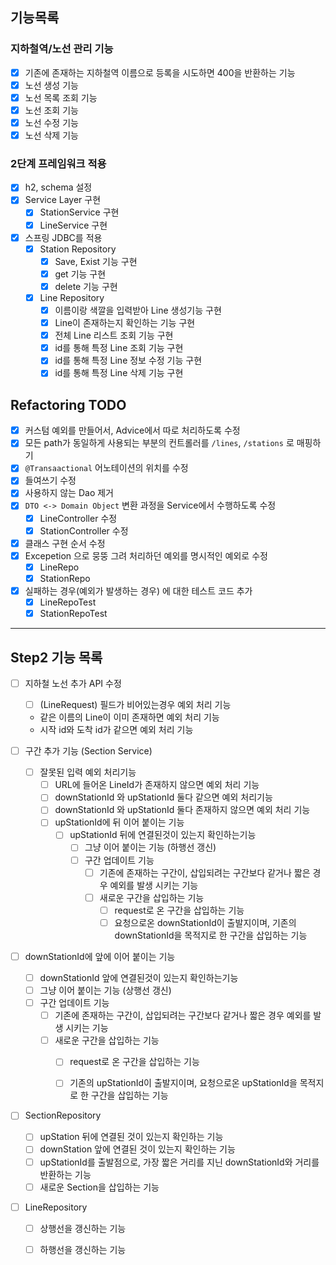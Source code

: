 ## 기능목록

### 지하철역/노선 관리 기능

- [x] 기존에 존재하는 지하철역 이름으로 등록을 시도하면 400을 반환하는 기능
- [x] 노선 생성 기능
- [x] 노선 목록 조회 기능
- [x] 노선 조회 기능
- [x] 노선 수정 기능
- [x] 노선 삭제 기능

### 2단계 프레임워크 적용

- [x] h2, schema 설정
- [x] Service Layer 구현
    - [x] StationService 구현
    - [x] LineService 구현

- [x] 스프링 JDBC를 적용
    - [x] Station Repository
        - [x] Save, Exist 기능 구현
        - [x] get 기능 구현
        - [x] delete 기능 구현
    - [x] Line Repository
        - [x] 이름이랑 색깔을 입력받아 Line 생성기능 구현
        - [x] Line이 존재하는지 확인하는 기능 구현
        - [x] 전체 Line 리스트 조회 기능 구현
        - [x] id를 통해 특정 Line 조회 기능 구현
        - [x] id를 통해 특정 Line 정보 수정 기능 구현
        - [x] id를 통해 특정 Line 삭제 기능 구현

## Refactoring TODO

- [x] 커스텀 예외를 만들어서, Advice에서 따로 처리하도록 수정
- [x] 모든 path가 동일하게 사용되는 부분의 컨트롤러를 `/lines`, `/stations` 로 매핑하기
- [x] `@Transaactional` 어노테이션의 위치를 수정
- [x] 들여쓰기 수정
- [x] 사용하지 않는 Dao 제거
- [x] `DTO <-> Domain Object` 변환 과정을 Service에서 수행하도록 수정
    - [x] LineController 수정
    - [x] StationController 수정
- [x] 클래스 구현 순서 수정
- [x] Excepetion 으로 뭉뚱 그려 처리하던 예외를 명시적인 예외로 수정
    - [x] LineRepo
    - [x] StationRepo
- [x] 실패하는 경우(예외가 발생하는 경우) 에 대한 테스트 코드 추가
    - [x] LineRepoTest
    - [x] StationRepoTest

---

## Step2 기능 목록

- [ ] 지하철 노선 추가 API 수정 
    - [ ] (LineRequest) 필드가 비어있는경우 예외 처리 기능
    - 같은 이름의 Line이 이미 존재하면 예외 처리 기능
    - 시작 id와 도착 id가 같으면 예외 처리 기능
    
- [ ] 구간 추가 기능 (Section Service) 
    - [ ] 잘못된 입력 예외 처리기능
        - [ ] URL에 들어온 LineId가 존재하지 않으면 예외 처리 기능
        - [ ] downStationId 와 upStationId 둘다 같으면 예외 처리기능
        - [ ] downStationId 와 upStationId 둘다 존재하지 않으면 예외 처리 기능
      - [ ] upStationId에 뒤 이어 붙이는 기능
        - [ ] upStationId 뒤에 연결된것이 있는지 확인하는기능
          - [ ] 그냥 이어 붙이는 기능 (하행선 갱신)
          - [ ] 구간 업데이트 기능
            - [ ] 기존에 존재하는 구간이, 삽입되려는 구간보다 같거나 짧은 경우 예외를 발생 시키는 기능
            - [ ] 새로운 구간을 삽입하는 기능
                - [ ] request로 온 구간을 삽입하는 기능
                - [ ] 요청으로온 downStationId이 출발지이며, 기존의 downStationId을 목적지로 한 구간을 삽입하는 기능

- [ ] downStationId에 앞에 이어 붙이는 기능
  - [ ] downStationId 앞에 연결된것이 있는지 확인하는기능
  - [ ] 그냥 이어 붙이는 기능 (상행선 갱신)
  - [ ] 구간 업데이트 기능
    - [ ] 기존에 존재하는 구간이, 삽입되려는 구간보다 같거나 짧은 경우 예외를 발생 시키는 기능
    - [ ] 새로운 구간을 삽입하는 기능
        - [ ] request로 온 구간을 삽입하는 기능
        - [ ] 기존의 upStationId이 출발지이며, 요청으로온 upStationId을 목적지로 한 구간을 삽입하는 기능
            
    
- [ ] SectionRepository
    - [ ] upStation 뒤에 연결된 것이 있는지 확인하는 기능
    - [ ] downStation 앞에 연결된 것이 있는지 확인하는 기능
    - [ ] upStationId를 출발점으로, 가장 짧은 거리를 지닌 downStationId와 거리를 반환하는 기능
    - [ ] 새로운 Section을 삽입하는 기능

- [ ] LineRepository
    - [ ] 상행선을 갱신하는 기능
    - [ ] 하행선을 갱신하는 기능
    
    